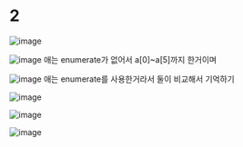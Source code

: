 # 2

![image](https://github.com/LeeMinGyu23/2/assets/117800561/9b0cc708-5ae9-48b1-9e7d-645efa77d164)

![image](https://github.com/LeeMinGyu23/2/assets/117800561/5342de9b-45ab-4948-863f-459a4ddadff9)
애는 enumerate가 없어서 a[0]~a[5]까지 한거이며

![image](https://github.com/LeeMinGyu23/2/assets/117800561/8fe6b500-8a66-461f-a90d-268724b5d38c)
애는 enumerate를 사용한거라서 둘이 비교해서 기억하기

![image](https://github.com/LeeMinGyu23/2/assets/117800561/5ea19931-115d-4d33-9e93-79e01515bba0)

![image](https://github.com/LeeMinGyu23/2/assets/117800561/524e3563-f944-40c3-9c20-9b42bc104f51)


![image](https://github.com/LeeMinGyu23/2/assets/117800561/0dd3c68b-5315-47f1-83e8-8195c7978f4b)
